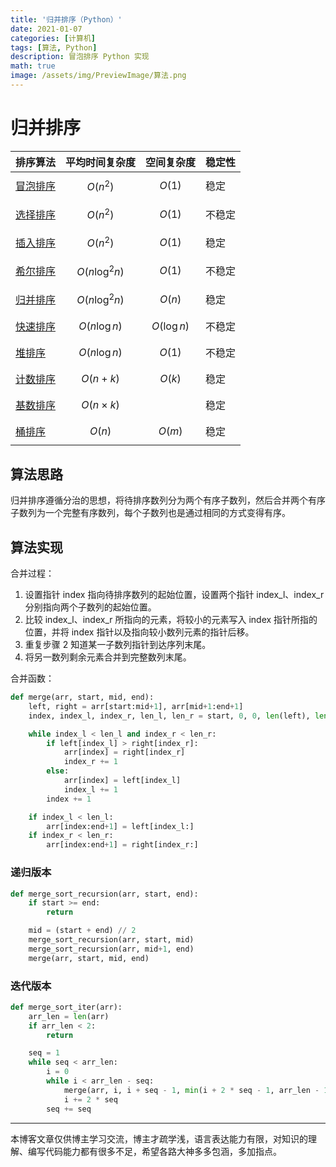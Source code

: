 ```yaml
---
title: '归并排序（Python）'
date: 2021-01-07
categories: [计算机]
tags: [算法, Python]
description: 冒泡排序 Python 实现
math: true
image: /assets/img/PreviewImage/算法.png
---
```


# 归并排序

| 排序算法                                           | 平均时间复杂度          | 空间复杂度         | 稳定性 |
| ---------------------------------------------- | ---------------- | ------------- | --- |
| [冒泡排序](https://lianzekun.com/posts/冒泡排序/)      | $$O(n^2)$$       | $$O(1)$$      | 稳定  |
| [选择排序](https://lianzekun.com/posts/选择排序/)      | $$O(n^2)$$       | $$O(1)$$      | 不稳定 |
| [插入排序](https://lianzekun.com/posts/插入排序和希尔排序/) | $$O(n^2)$$       | $$O(1)$$      | 稳定  |
| [希尔排序](https://lianzekun.com/posts/插入排序和希尔排序/) | $$O(n\log^2 n)$$ | $$O(1)$$      | 不稳定 |
| [归并排序](https://lianzekun.com/posts/归并排序/)      | $$O(n\log^2 n)$$ | $$O(n)$$      | 稳定  |
| [快速排序](https://lianzekun.com/posts/快速排序/)      | $$O(n\log n)$$   | $$O(\log n)$$ | 不稳定 |
| [堆排序](https://lianzekun.com/posts/堆排序/)        | $$O(n\log n)$$   | $$O(1)$$      | 不稳定 |
| [计数排序](https://lianzekun.com/posts/线性时间的排序算法/) | $$O(n+k)$$       | $$O(k)$$      | 稳定  |
| [基数排序](https://lianzekun.com/posts/线性时间的排序算法/) | $$O(n\times k)$$ |               | 稳定  |
| [桶排序](https://lianzekun.com/posts/线性时间的排序算法/)  | $$O(n)$$         | $$O(m)$$      | 稳定  |

## 算法思路

归并排序遵循分治的思想，将待排序数列分为两个有序子数列，然后合并两个有序子数列为一个完整有序数列，每个子数列也是通过相同的方式变得有序。

## 算法实现

合并过程：

1. 设置指针 index 指向待排序数列的起始位置，设置两个指针 index_l、index_r 分别指向两个子数列的起始位置。
2. 比较 index_l、index_r 所指向的元素，将较小的元素写入 index 指针所指的位置，并将 index 指针以及指向较小数列元素的指针后移。
3. 重复步骤 2 知道某一子数列指针到达序列末尾。
4. 将另一数列剩余元素合并到完整数列末尾。

合并函数：

```python
def merge(arr, start, mid, end):
    left, right = arr[start:mid+1], arr[mid+1:end+1]
    index, index_l, index_r, len_l, len_r = start, 0, 0, len(left), len(right)

    while index_l < len_l and index_r < len_r:
        if left[index_l] > right[index_r]:
            arr[index] = right[index_r]
            index_r += 1
        else:
            arr[index] = left[index_l]
            index_l += 1
        index += 1

    if index_l < len_l:
        arr[index:end+1] = left[index_l:]
    if index_r < len_r:
        arr[index:end+1] = right[index_r:]
```

### 递归版本

```python
def merge_sort_recursion(arr, start, end):
    if start >= end:
        return

    mid = (start + end) // 2
    merge_sort_recursion(arr, start, mid)
    merge_sort_recursion(arr, mid+1, end)
    merge(arr, start, mid, end)
```

### 迭代版本

```python
def merge_sort_iter(arr):
    arr_len = len(arr)
    if arr_len < 2:
        return

    seq = 1
    while seq < arr_len:
        i = 0
        while i < arr_len - seq:
            merge(arr, i, i + seq - 1, min(i + 2 * seq - 1, arr_len - 1))
            i += 2 * seq
        seq += seq
```

***

本博客文章仅供博主学习交流，博主才疏学浅，语言表达能力有限，对知识的理解、编写代码能力都有很多不足，希望各路大神多多包涵，多加指点。